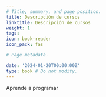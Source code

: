 ```yaml
---
# Title, summary, and page position.
title: Descripción de cursos
linktitle: Descripción de cursos
weight: 1
tags:
icon: book-reader
icon_pack: fas

# Page metadata.

date: '2024-01-20T00:00:00Z'
type: book # Do not modify.
---
```


Aprende a programar
